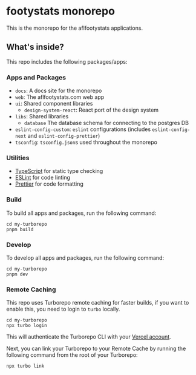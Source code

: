 # footystats monorepo

This is the monorepo for the aflfootystats applications.

## What's inside?

This repo includes the following packages/apps:

### Apps and Packages

- `docs`: A docs site for the monorepo
- `web`: The aflfootystats.com web app
- `ui`: Shared component libraries
  - `design-system-react`: React port of the design system
- `libs`: Shared libraries
  - `database` The database schema for connecting to the postgres DB
- `eslint-config-custom`: `eslint` configurations (includes `eslint-config-next` and `eslint-config-prettier`)
- `tsconfig`: `tsconfig.json`s used throughout the monorepo

### Utilities

- [TypeScript](https://www.typescriptlang.org/) for static type checking
- [ESLint](https://eslint.org/) for code linting
- [Prettier](https://prettier.io) for code formatting

### Build

To build all apps and packages, run the following command:

```shell
cd my-turborepo
pnpm build
```

### Develop

To develop all apps and packages, run the following command:

```shell
cd my-turborepo
pnpm dev
```

### Remote Caching

This repo uses Turborepo remote caching for faster builds, if you want to enable this, you need to login to `turbo` locally.

```shell
cd my-turborepo
npx turbo login
```

This will authenticate the Turborepo CLI with your [Vercel account](https://vercel.com/docs/concepts/personal-accounts/overview).

Next, you can link your Turborepo to your Remote Cache by running the following command from the root of your Turborepo:

```shell
npx turbo link
```
